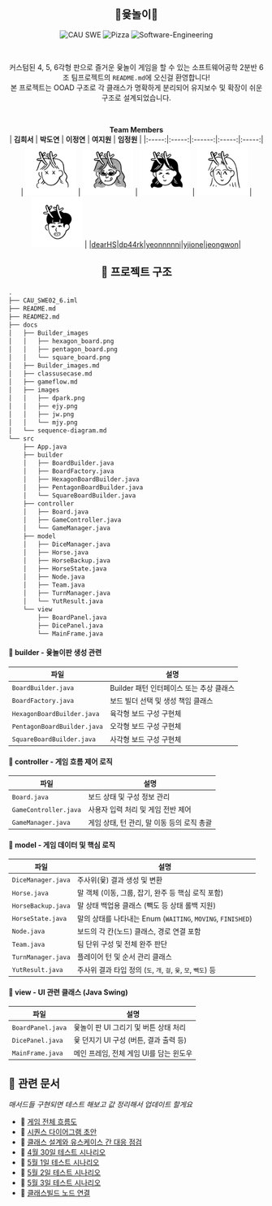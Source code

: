 <h2 align="center"> 🎲윷놀이🎲 </h2>     
<div align="center">

![CAU SWE](https://img.shields.io/badge/CAU--blue) ![Pizza](https://img.shields.io/badge/Yut--yellow) ![Software-Engineering](https://img.shields.io/badge/SoftwareEngineering--red)

<br>

커스텀된 4, 5, 6각형 판으로 즐거운 윷놀이 게임을 할 수 있는 소프트웨어공학 2분반 6조 팀프로젝트의 `README.md`에 오신걸 환영합니다!  
본 프로젝트는 OOAD 구조로 각 클래스가 명확하게 분리되어 유지보수 및 확장이 쉬운 구조로 설계되었습니다.

<br>


**Team Members**  
| **김희서** | **박도연** |  **이정연** | **여지원** | **임정원** |
|:-----:|:-----:|:------:|:-----:|:-----:|
|                  <img src="docs/images/hs.png" width="100"/>                  | <img src="docs/images/dy.png" width="100"/> | <img src="docs/images/ejy.png" width="100"/> | <img src="docs/images/jw.png" width="100"/> |                     <img src="docs/images/mjy.png" width="100"/>                      | 
|[dearHS](https://github.com/hs03290811)|[dp44rk](https://github.com/dp44rk)|[yeonnnnni](https://github.com/yeonnnnni)|[yjione](https://github.com/yjione)|[jeongwon](https://github.com/garden0324)|

</div>  

 <h2 align="center">  📁 프로젝트 구조  </h2>   

```
.
├── CAU_SWE02_6.iml
├── README.md
├── README2.md
├── docs
│   ├── Builder_images
│   │   ├── hexagon_board.png
│   │   ├── pentagon_board.png
│   │   └── square_board.png
│   ├── Builder_images.md
│   ├── classusecase.md
│   ├── gameflow.md
│   ├── images
│   │   ├── dpark.png
│   │   ├── ejy.png
│   │   ├── jw.png
│   │   └── mjy.png
│   └── sequence-diagram.md
└── src
    ├── App.java
    ├── builder
    │   ├── BoardBuilder.java
    │   ├── BoardFactory.java
    │   ├── HexagonBoardBuilder.java
    │   ├── PentagonBoardBuilder.java
    │   └── SquareBoardBuilder.java
    ├── controller
    │   ├── Board.java
    │   ├── GameController.java
    │   └── GameManager.java
    ├── model
    │   ├── DiceManager.java
    │   ├── Horse.java
    │   ├── HorseBackup.java
    │   ├── HorseState.java
    │   ├── Node.java
    │   ├── Team.java
    │   ├── TurnManager.java
    │   └── YutResult.java
    └── view
        ├── BoardPanel.java
        ├── DicePanel.java
        └── MainFrame.java

```

#### 📁 builder - 윷놀이판 생성 관련
| 파일                          | 설명                         |
| --------------------------- | -------------------------- |
| `BoardBuilder.java`         | Builder 패턴 인터페이스 또는 추상 클래스 |
| `BoardFactory.java`         | 보드 빌더 선택 및 생성 책임 클래스       |
| `HexagonBoardBuilder.java`  | 육각형 보드 구성 구현체              |
| `PentagonBoardBuilder.java` | 오각형 보드 구성 구현체              |
| `SquareBoardBuilder.java`   | 사각형 보드 구성 구현체              |

#### 📁 controller - 게임 흐름 제어 로직
| 파일                    | 설명                         |
| --------------------- | -------------------------- |
| `Board.java`          | 보드 상태 및 구성 정보 관리           |
| `GameController.java` | 사용자 입력 처리 및 게임 전반 제어       |
| `GameManager.java`    | 게임 상태, 턴 관리, 말 이동 등의 로직 총괄 |

#### 📁 model - 게임 데이터 및 핵심 로직
| 파일                 | 설명                                                 |
| ------------------ | -------------------------------------------------- |
| `DiceManager.java` | 주사위(윷) 결과 생성 및 변환                                  |
| `Horse.java`       | 말 객체 (이동, 그룹, 잡기, 완주 등 핵심 로직 포함)                   |
| `HorseBackup.java` | 말 상태 백업용 클래스 (빽도 등 상태 롤백 지원)                       |
| `HorseState.java`  | 말의 상태를 나타내는 Enum (`WAITING`, `MOVING`, `FINISHED`) |
| `Node.java`        | 보드의 각 칸(노드) 클래스, 경로 연결 포함                          |
| `Team.java`        | 팀 단위 구성 및 전체 완주 판단                                 |
| `TurnManager.java` | 플레이어 턴 및 순서 관리 클래스                                 |
| `YutResult.java`   | 주사위 결과 타입 정의 (`도`, `개`, `걸`, `윷`, `모`, `빽도`) 등     |

#### 📁 view - UI 관련 클래스 (Java Swing)
| 파일                | 설명                        |
| ----------------- | ------------------------- |
| `BoardPanel.java` | 윷놀이 판 UI 그리기 및 버튼 상태 처리   |
| `DicePanel.java`  | 윷 던지기 UI 구성 (버튼, 결과 출력 등) |
| `MainFrame.java`  | 메인 프레임, 전체 게임 UI를 담는 윈도우  |

## 📂 관련 문서
*매서드들 구현되면 테스트 해보고 값 정리해서 업데이트 할게요*
- 📄 [게임 전체 흐름도](docs/gameflow.md)
- 📄 [시퀀스 다이어그램 초안](docs/sequence-diagram.md)
- 📄 [클래스 설계와 유스케이스 간 대응 점검](docs/classusecase.md)
- 📄 [4월 30일 테스트 시나리오](docs/4_30.md)
- 📄 [5월 1일 테스트 시나리오](docs/5_1.md)
- 📄 [5월 2일 테스트 시나리오](docs/5_2.md)
- 📄 [5월 3일 테스트 시나리오](docs/5_3.md)
- 📄 [클래스빌드 노드 연결](docs/Builder_images.md)